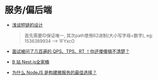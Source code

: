 # 服务/偏后端
* [浅谈短链的设计](https://mp.weixin.qq.com/s/6Bt9aYg6zEQgo7vCkGgLWg)
   > 首先需要ID保证唯一, 其次path使用62进制(大小写字母+数字), eg: 1536389934 --> 1FYxcO

* [面试被问了几百遍的 QPS、TPS、RT ！你还傻傻搞不清楚？](https://mp.weixin.qq.com/s/wfHFY5vyqpAPY4e8TvzRFQ)
* [B 站 Nest.js全家桶](https://www.bilibili.com/video/BV1NG41187Bs?p=1&vd_source=1a29ec279d8312af227f4fd0ae163adf)
* [为什么 NodeJS 是构建微服务的最佳选择？](https://mp.weixin.qq.com/s/uVsSUX0xwYGCgNzWTdoxHw)
